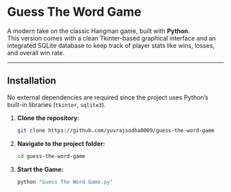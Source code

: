 # Guess The Word Game  

A modern take on the classic Hangman game, built with **Python**.  
This version comes with a clean Tkinter-based graphical interface and an integrated SQLite database to keep track of player stats like wins, losses, and overall win rate.  

---

## Installation  

No external dependencies are required since the project uses Python’s built-in libraries (`tkinter`, `sqlite3`).  

1.  **Clone the repository:**
    ```sh
    git clone https://github.com/yuvrajsodha0009/guess-the-word-game
    ```

2.  **Navigate to the project folder:**
    ```sh
    cd guess-the-word-game
    ```

3.  **Start the Game:**
    ```sh
    python "Guess The Word Game.py"
    ```


